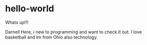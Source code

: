 # hello-world

Whats up!!!

Darnell Here, i new to programming and want to check it out. 
I love basketball and Im from Ohio also technology. 

